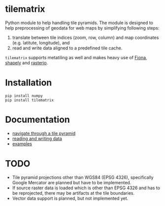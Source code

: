 # tilematrix
Python module to help handling tile pyramids. The module is designed to help preprocessing of geodata for web maps by simplifying following steps:
1. translate between tile indices (zoom, row, column) and map coordinates (e.g. latitute, longitude), and
1. read and write data aligned to a predefined tile cache.

``tilematrix`` supports metatiling as well and makes heavy use of [Fiona](https://github.com/Toblerity/Fiona), [shapely](https://github.com/Toblerity/shapely) and [rasterio](https://github.com/mapbox/rasterio).

# Installation
```shell
pip install numpy
pip install tilematrix
```

# Documentation

* [navigate through a tile pyramid](doc/tilematrix.md)
* [reading and writing data](doc/tilematrix_io.md)
* [examples](doc/examples.md)

# TODO

* Tile pyramid projections other than WGS84 (EPSG 4326), specifically Google Mercator are planned but have to be implemented.
* If source raster data is loaded which is other than EPSG 4326 and has to be reprojected, there may be artifacts at the tile boundaries.
* Vector data support is planned, but not implemented yet.
